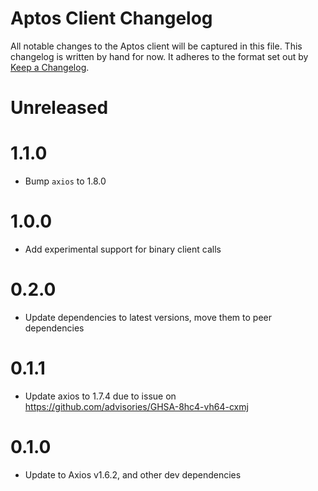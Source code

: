 # Aptos Client Changelog

All notable changes to the Aptos client will be captured in this file. This changelog is written by hand for now. It
adheres to the format set out by [Keep a Changelog](https://keepachangelog.com/en/1.0.0/).

# Unreleased

# 1.1.0

- Bump `axios` to 1.8.0

# 1.0.0

- Add experimental support for binary client calls

# 0.2.0

- Update dependencies to latest versions, move them to peer dependencies

# 0.1.1

- Update axios to 1.7.4 due to issue on https://github.com/advisories/GHSA-8hc4-vh64-cxmj

# 0.1.0

- Update to Axios v1.6.2, and other dev dependencies
